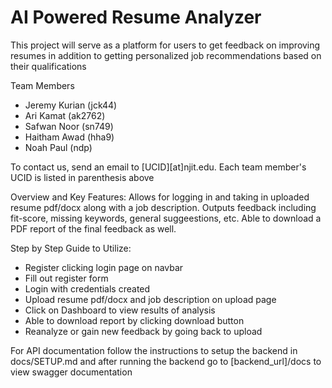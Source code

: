 # AI Powered Resume Analyzer

This project will serve as a platform for users to get feedback on improving resumes in addition to getting personalized job recommendations based on their qualifications

Team Members
- Jeremy Kurian (jck44)
- Ari Kamat (ak2762)
- Safwan Noor (sn749)
- Haitham Awad (hha9)
- Noah Paul (ndp)

To contact us, send an email to [UCID][at]njit.edu. Each team member's UCID is listed in parenthesis above

Overview and Key Features:
Allows for logging in and taking in uploaded resume pdf/docx along with a job description. Outputs feedback including fit-score, missing keywords, general suggeestions, etc. Able to download a PDF report of the final feedback as well.

Step by Step Guide to Utilize:
- Register clicking login page on navbar
- Fill out register form
- Login with credentials created
- Upload resume pdf/docx and job description on upload page
- Click on Dashboard to view results of analysis 
- Able to download report by clicking download button
- Reanalyze or gain new feedback by going back to upload

For API documentation follow the instructions to setup the backend in docs/SETUP.md and after running the backend go to [backend_url]/docs to view swagger documentation